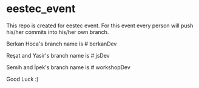 # eestec_event
This repo is created for eestec event. 
For this event every person will push his/her commits into his/her own branch.

  Berkan Hoca's branch name is # berkanDev

  Reşat and Yasir's branch name is # jsDev
   
  Semih and İpek's branch name is # workshopDev

Good Luck :) 
